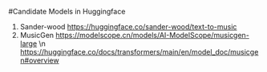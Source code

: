 #Candidate Models in Huggingface

1. Sander-wood
https://huggingface.co/sander-wood/text-to-music
2. MusicGen
https://modelscope.cn/models/AI-ModelScope/musicgen-large \n
https://huggingface.co/docs/transformers/main/en/model_doc/musicgen#overview
